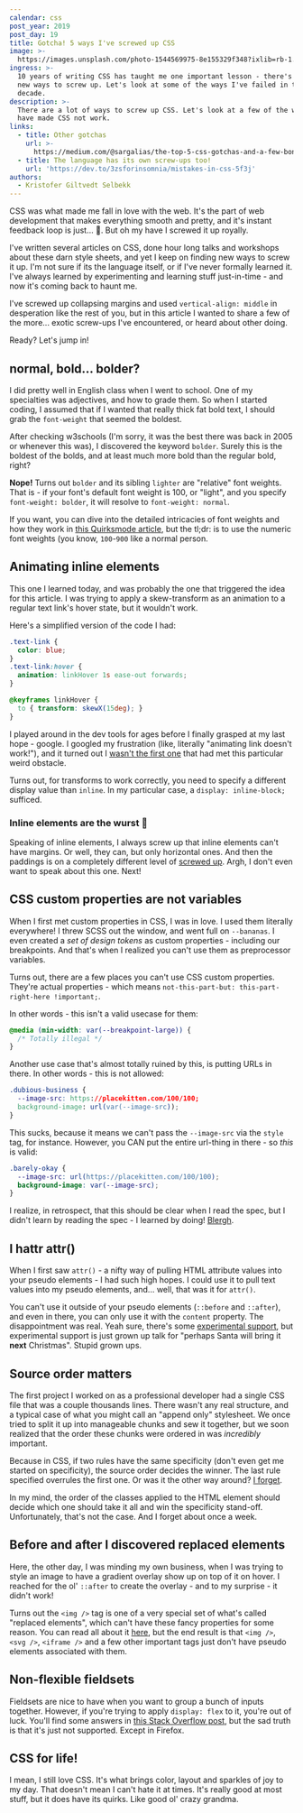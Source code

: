 ```yaml
---
calendar: css
post_year: 2019
post_day: 19
title: Gotcha! 5 ways I've screwed up CSS
image: >-
  https://images.unsplash.com/photo-1544569975-8e155329f348?ixlib=rb-1.2.1&ixid=eyJhcHBfaWQiOjEyMDd9&auto=format&fit=crop&w=1200&q=80
ingress: >-
  10 years of writing CSS has taught me one important lesson - there's always
  new ways to screw up. Let's look at some of the ways I've failed in the last
  decade.
description: >-
  There are a lot of ways to screw up CSS. Let's look at a few of the ways I
  have made CSS not work.
links:
  - title: Other gotchas
    url: >-
      https://medium.com/@sargalias/the-top-5-css-gotchas-and-a-few-bonus-d39755c79527
  - title: The language has its own screw-ups too!
    url: 'https://dev.to/3zsforinsomnia/mistakes-in-css-5f3j'
authors:
  - Kristofer Giltvedt Selbekk
---
```

CSS was what made me fall in love with the web. It's the part of web development that makes everything smooth and pretty, and it's instant feedback loop is just... 🤤. But oh my have I screwed it up royally.

I've written several articles on CSS, done hour long talks and workshops about these darn style sheets, and yet I keep on finding new ways to screw it up. I'm not sure if its the language itself, or if I've never formally learned it. I've always learned by experimenting and learning stuff just-in-time - and now it's coming back to haunt me.

I've screwed up collapsing margins and used `vertical-align: middle` in desperation like the rest of you, but in this article I wanted to share a few of the more... exotic screw-ups I've encountered, or heard about other doing.

Ready? Let's jump in!

## normal, bold... bolder?

I did pretty well in English class when I went to school. One of my specialties was adjectives, and how to grade them. So when I started coding, I assumed that if I wanted that really thick fat bold text, I should grab the `font-weight` that seemed the boldest.

After checking w3schools (I'm sorry, it was the best there was back in 2005 or whenever this was), I discovered the keyword `bolder`. Surely this is the boldest of the bolds, and at least much more bold than the regular bold, right?

**Nope!** Turns out `bolder` and its sibling `lighter` are "relative" font weights. That is - if your font's default font weight is 100, or "light", and you specify `font-weight: bolder`, it will resolve to `font-weight: normal`.

If you want, you can dive into the detailed intricacies of font weights and how they work in [this Quirksmode article](https://www.quirksmode.org/css/text/fontweight.html), but the tl;dr: is to use the numeric font weights (you know, `100`-`900` like a normal person.

## Animating inline elements

This one I learned today, and was probably the one that triggered the idea for this article. I was trying to apply a skew-transform as an animation to a regular text link's hover state, but it wouldn't work.

Here's a simplified version of the code I had:

```css
.text-link {
  color: blue;
}
.text-link:hover {
  animation: linkHover 1s ease-out forwards;
}

@keyframes linkHover {
  to { transform: skewX(15deg); }
}
```

I played around in the dev tools for ages before I finally grasped at my last hope - google. I googled my frustration (like, literally "animating link doesn't work!"), and it turned out I [wasn't the first one](https://stackoverflow.com/questions/20022097/css-animation-not-working-for-a-tag) that had met this particular weird obstacle. 

Turns out, for transforms to work correctly, you need to specify a different display value than `inline`. In my particular case, a `display: inline-block;` sufficed. 

### Inline elements are the wurst 🌭

Speaking of inline elements, I always screw up that inline elements can't have margins. Or well, they can, but only horizontal ones. And then the paddings is on a completely different level of [screwed up](https://codepen.io/selbekk/pen/oNgBgVb?editors=1100). Argh, I don't even want to speak about this one. Next!

## CSS custom properties are not variables

When I first met custom properties in CSS, I was in love. I used them literally everywhere! I threw SCSS out the window, and went full on `--bananas`. I even created a _set of design tokens_ as custom properties - including our breakpoints. And that's when I realized you can't use them as preprocessor variables.

Turns out, there are a few places you can't use CSS custom properties. They're actual properties - which means `not-this-part-but: this-part-right-here !important;`. 

In other words - this isn't a valid usecase for them:

```css
@media (min-width: var(--breakpoint-large)) {
  /* Totally illegal */
}
```

Another use case that's almost totally ruined by this, is putting URLs in there. In other words - this is not allowed:

```css
.dubious-business {
  --image-src: https://placekitten.com/100/100;
  background-image: url(var(--image-src));
}
```
This sucks, because it means we can't pass the `--image-src` via the `style` tag, for instance. However, you CAN put the entire url-thing in there - so _this_ is valid:

```css
.barely-okay {
  --image-src: url(https://placekitten.com/100/100);
  background-image: var(--image-src);
}
```

I realize, in retrospect, that this should be clear when I read the spec, but I didn't learn by reading the spec - I learned by doing! [Blergh](https://stackoverflow.com/questions/40722882/css-native-variables-not-working-in-media-queries/40723269#40723269).

## I hattr attr()

When I first saw `attr()` - a nifty way of pulling HTML attribute values into your pseudo elements - I had such high hopes. I could use it to pull text values into my pseudo elements, and... well, that was it for `attr()`.

You can't use it outside of your pseudo elements (`::before` and `::after`), and even in there, you can only use it with the `content` property. The disappointment was real. Yeah sure, there's some [experimental support](https://developer.mozilla.org/en-US/docs/Web/CSS/attr), but experimental support is just grown up talk for "perhaps Santa will bring it **next** Christmas". Stupid grown ups.

## Source order matters

The first project I worked on as a professional developer had a single CSS file that was a couple thousands lines. There wasn't any real structure, and a typical case of what you might call an "append only" stylesheet. We once tried to split it up into manageable chunks and sew it together, but we soon realized that the order these chunks were ordered in was _incredibly_ important. 

Because in CSS, if two rules have the same specificity (don't even get me started on specificity), the source order decides the winner. The last rule specified overrules the first one. Or was it the other way around? [I forget](https://codepen.io/selbekk/pen/gObgpLo). 

In my mind, the order of the classes applied to the HTML element should decide which one should take it all and win the specificity stand-off. Unfortunately, that's not the case. And I forget about once a week.

## Before and after I discovered replaced elements

Here, the other day, I was minding my own business, when I was trying to style an image to have a gradient overlay show up on top of it on hover. I reached for the ol' `::after` to create the overlay - and to my surprise - it didn't work!

Turns out the `<img />` tag is one of a very special set of what's called "replaced elements", which can't have these fancy properties for some reason. You can read all about it [here](http://ahmed.amayem.com/html-replaced-elements-non-replaced-elements-examples/), but the end result is that `<img />`, `<svg />`, `<iframe />` and a few other important tags just don't have pseudo elements associated with them.

## Non-flexible fieldsets

Fieldsets are nice to have when you want to group a bunch of inputs together. However, if you're trying to apply `display: flex` to it, you're out of luck. You'll find some answers in [this Stack Overflow post](https://stackoverflow.com/questions/28078681/why-cant-fieldset-be-flex-containers), but the sad truth is that it's just not supported. Except in Firefox.

## CSS for life!

I mean, I still love CSS. It's what brings color, layout and sparkles of joy to my day. That doesn't mean I can't hate it at times. It's really good at most stuff, but it does have its quirks. Like good ol' crazy grandma.
